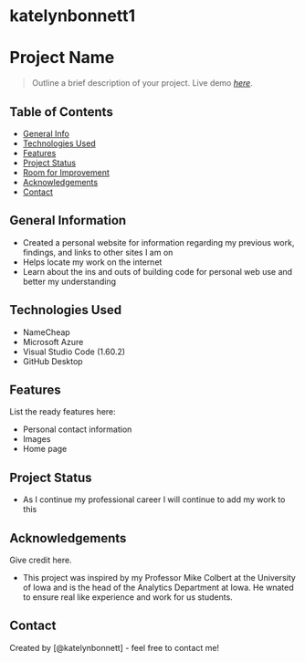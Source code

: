 # katelynbonnett1
# Project Name
> Outline a brief description of your project.
> Live demo [_here_](https://www.example.com). <!-- If you have the project hosted somewhere, include the link here. -->

## Table of Contents
* [General Info](#general-information)
* [Technologies Used](#technologies-used)
* [Features](#features)
* [Project Status](#project-status)
* [Room for Improvement](#room-for-improvement)
* [Acknowledgements](#acknowledgements)
* [Contact](#contact)
<!-- * [License](#license) -->


## General Information
- Created a personal website for information regarding my previous work, findings, and links to other sites I am on
- Helps locate my work on the internet 
- Learn about the ins and outs of building code for personal web use and better my understanding 
<!-- You don't have to answer all the questions - just the ones relevant to your project. -->


## Technologies Used
- NameCheap
- Microsoft Azure 
- Visual Studio Code (1.60.2)
- GitHub Desktop 


## Features
List the ready features here:
- Personal contact information 
- Images 
- Home page 

## Project Status 
- As I continue my professional career I will continue to add my work to this

## Acknowledgements
Give credit here.
- This project was inspired by my Professor Mike Colbert at the University of Iowa and is the head of the Analytics Department at Iowa. He wnated to ensure real like experience and work for us students. 



## Contact
Created by [@katelynbonnett] - feel free to contact me!


<!-- Optional -->
<!-- ## License -->
<!-- This project is open source and available under the [... License](). -->

<!-- You don't have to include all sections - just the one's relevant to your project -->
